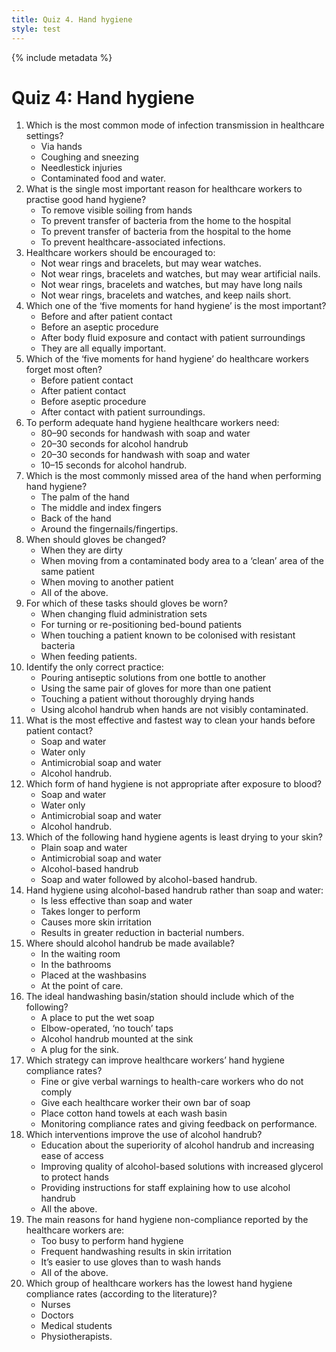 ```yaml
---
title: Quiz 4. Hand hygiene
style: test
---
```


{% include metadata %}

# Quiz 4: Hand hygiene

1.	Which is the most common mode of infection transmission in healthcare settings?
	+	Via hands
	-	Coughing and sneezing
	-	Needlestick injuries
	-	Contaminated food and water.
2.	What is the single most important reason for healthcare workers to practise good hand hygiene? 
	-	To remove visible soiling from hands
	-	To prevent transfer of bacteria from the home to the hospital
	-	To prevent transfer of bacteria from the hospital to the home 
	+	To prevent healthcare-associated infections.
3.	Healthcare workers should be encouraged to:
	-	Not wear rings and bracelets, but may wear watches.
	-	Not wear rings, bracelets and watches, but may wear artificial nails.
	-	Not wear rings, bracelets and watches, but may have long nails
	+	Not wear rings, bracelets and watches, and keep nails short.
4.	Which one of the ‘five moments for hand hygiene’ is the most important?
	-	Before and after patient contact
	-	Before an aseptic procedure
	-	After body fluid exposure and contact with patient surroundings
	+	They are all equally important.
5.	Which of the ‘five moments for hand hygiene’ do healthcare workers forget most often? 
	-	Before patient contact
	-	After patient contact
	-	Before aseptic procedure
	+	After contact with patient surroundings.
6.	To perform adequate hand hygiene healthcare workers need: 
	-	80–90 seconds for handwash with soap and water
	+	20–30 seconds for alcohol handrub
	-	20–30 seconds for handwash with soap and water
	-	10–15 seconds for alcohol handrub.
7.	Which is the most commonly missed area of the hand when performing hand hygiene?
	-	The palm of the hand
	-	The middle and index fingers
	-	Back of the hand
	+	Around the fingernails/fingertips.
8.	When should gloves be changed?
	-	When they are dirty
	-	When moving from a contaminated body area to a ‘clean’ area of the same patient
	-	When moving to another patient
	+	All of the above.
9.	For which of these tasks should gloves be worn?
	-	When changing fluid administration sets 
	-	For turning or re-positioning bed-bound patients
	+	When touching a patient known to be colonised with resistant bacteria
	-	When feeding patients.
10.	Identify the only correct practice:
	-	Pouring antiseptic solutions from one bottle to another 
	-	Using the same pair of gloves for more than one patient 
	-	Touching a patient without thoroughly drying hands 
	+	Using alcohol handrub when hands are not visibly contaminated.
11.	What is the most effective and fastest way to clean your hands before patient contact?
	-	Soap and water 
	-	Water only
	-	Antimicrobial soap and water
	+	Alcohol handrub.
12.	Which form of hand hygiene is not appropriate after exposure to blood? 
	-	Soap and water 
	-	Water only
	-	Antimicrobial soap and water
	+	Alcohol handrub.
13.	Which of the following hand hygiene agents is least drying to your skin?
	-	Plain soap and water
	-	Antimicrobial soap and water
	+	Alcohol-based handrub
	-	Soap and water followed by alcohol-based handrub.
14.	Hand hygiene using alcohol-based handrub rather than soap and water:
	-	Is less effective than soap and water
	-	Takes longer to perform
	-	Causes more skin irritation
	+	Results in greater reduction in bacterial numbers.
15.	Where should alcohol handrub be made available? 
	-	In the waiting room
	-	In the bathrooms
	-	Placed at the washbasins
	+	At the point of care.
16.	The ideal handwashing basin/station should include which of the following? 
	-	A place to put the wet soap
	+	Elbow-operated, ‘no touch’ taps
	-	Alcohol handrub mounted at the sink
	-	A plug for the sink.
17.	Which strategy can improve healthcare workers’ hand hygiene compliance rates?
	-	Fine or give verbal warnings to health-care workers who do not comply
	-	Give each healthcare worker their own bar of soap
	-	Place cotton hand towels at each wash basin 
	+	Monitoring compliance rates and giving feedback on performance. 
18.	Which interventions improve the use of alcohol handrub? 
	-	Education about the superiority of alcohol handrub and increasing ease of access
	-	Improving quality of alcohol-based solutions with increased glycerol to protect hands
	-	Providing instructions for staff explaining how to use alcohol handrub 
	+	All the above.
19.	The main reasons for hand hygiene non-compliance reported by the healthcare workers are:
	-	Too busy to perform hand hygiene 
	-	Frequent handwashing results in skin irritation
	-	It’s easier to use gloves than to wash hands
	+	All of the above.
20.	Which group of healthcare workers has the lowest hand hygiene compliance rates (according to the literature)?
	-	Nurses
	+	Doctors
	-	Medical students
	-	Physiotherapists.
